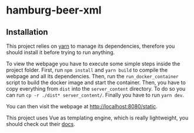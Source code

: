# hamburg-beer-xml

## Installation

This project relies on [yarn](https://yarnpkg.com/lang/en/docs/install/) to manage its dependencies, therefore you should install it before trying to run anything.

To view the webpage you have to execute some simple steps inside the project folder. First, run ```npm install``` and ```yarn build``` to compile the webpage and all its dependencies. Then, run the ```run_docker_container``` script to build the docker image and start the container. Then, you have to copy everything from ```dist``` into the ```server_content``` directory. To do so you can run ```cp -r ./dist* server_content/```. Finally you have to run ```yarn dev```.

You can then visit the webpage at [http://localhost:8080/static](http://localhost:8080/).

This project uses Vue as templating engine, which is really lightweight, you should check out their [docs](https://vuejs.org/v2/guide).